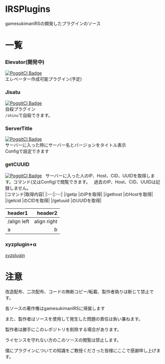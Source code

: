 # IRSPlugins
gamesukimanIRSの開発したプラグインのソース

# 一覧
### Elevator(開発中)
[![PoggitCI Badge](https://poggit.pmmp.io/ci.badge/gamesukimanIRS/IRSplugins/Elevator)](https://poggit.pmmp.io/ci/gamesukimanIRS/IRSplugins/Elevator)  
エレベーター作成可能プラグイン(予定)

### Jisatu
[![PoggitCI Badge](https://poggit.pmmp.io/ci.badge/gamesukimanIRS/IRSplugins/Jisatu)](https://poggit.pmmp.io/ci/gamesukimanIRS/IRSplugins/Jisatu)  
自殺プラグイン  
`/shinu`で自殺できます。

### ServerTitle
[![PoggitCI Badge](https://poggit.pmmp.io/ci.badge/gamesukimanIRS/IRSplugins/ServerTitle)](https://poggit.pmmp.io/ci/gamesukimanIRS/IRSplugins/ServerTitle)  
サーバーに入った時にサーバー名とバージョンをタイトル表示  
Configで設定できます

### getCUUID
[![PoggitCI Badge](https://poggit.pmmp.io/ci.badge/gamesukimanIRS/IRSplugins/getCUUID)](https://poggit.pmmp.io/ci/gamesukimanIRS/IRSplugins/getCUUID)  
サーバーに入った人のIP、Host、CID、UUIDを取得します。コマンド(又はConfig)で閲覧できます。  
過去のIP、Host、CID、UUIDは記録しません。  
|コマンド|取得内容|
|:--:|:--:|
|/getip <name>|<name>のIPを取得|
|/gethost <name>|<name>のHostを取得|
|/getcid <name>|<name>のCIDを取得|
|/getuuid <name>|<name>のUUIDを取得|

|header1|header2|
|:--|--:|
|/align left|align right|
|a|b|
### xyzplugin+α
[xyzplugin](https://github.com/gamesukimanIRS/xyzplugin-)


# 注意
改造配布、二次配布、コードの無断コピー/転載、製作者偽りは断じて禁止です。

各ソースの著作権はgamesukimanIRSに帰属します

また、製作者はソースを使用して発生した問題の責任は負い兼ねます。

製作者は勝手にこのレポジトリを削除する場合があります。

ライセンスを守れない方のこのソースの閲覧は禁止します。

僕にプラグインについての知識をご教授くださった皆様にここで感謝申し上げます。
